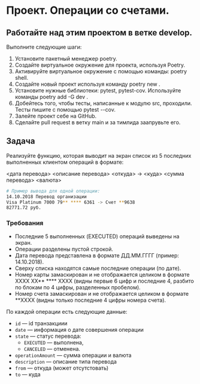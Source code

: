 # Проект. Операции со счетами.

## Работайте над этим проектом в ветке develop.

Выполните следующие шаги:

1. Установите пакетный менеджер poetry.
2. Создайте виртуальное окружение для проекта, используя Poetry.
3. Активируйте виртуальное окружение с помощью команды:
   poetry shell.
4. Создайте новый проект используя команду poetry new <file>.
5. Установите нужные библиотеки: pytest, pytest-cov. Используйте команды poetry add -G dev <file>.
6. Добейтесь того, чтобы тесты, написанные к модулю src, проходили. Тесты пишите с помощью pytest --cov.
7. Залейте проект себе на GitHub.
8. Сделайте pull request в ветку main и за тимлида заапрувьте его.

## Задача

Реализуйте функцию, которая выводит на экран список из 5 последних выполненных клиентом операций в формате:

<дата перевода> <описание перевода>
<откуда> -> <куда>
<сумма перевода> <валюта>

```bash
# Пример вывода для одной операции:
14.10.2018 Перевод организации
Visa Platinum 7000 79** **** 6361 -> Счет **9638
82771.72 руб.
```

### Требования

- Последние 5 выполненных (EXECUTED) операций выведены на экран.
- Операции разделены пустой строкой.
- Дата перевода представлена в формате ДД.ММ.ГГГГ (пример: 14.10.2018).
- Сверху списка находятся самые последние операции (по дате).
- Номер карты замаскирован и не отображается целиком в формате  XXXX XX** **** XXXX (видны первые 6 цифр и последние 4, разбито по блокам по 4 цифры, разделенных пробелом).
- Номер счета замаскирован и не отображается целиком в формате  **XXXX 
(видны только последние 4 цифры номера счета).

По каждой операции есть следующие данные:

- `id` — id транзакциии
- `date` — информация о дате совершения операции
- `state` — статус перевода:
    - `EXECUTED`  — выполнена,
    - `CANCELED`  — отменена.
- `operationAmount` — сумма операции и валюта
- `description` — описание типа перевода
- `from` — откуда (может отсутстовать)
- `to` — куда